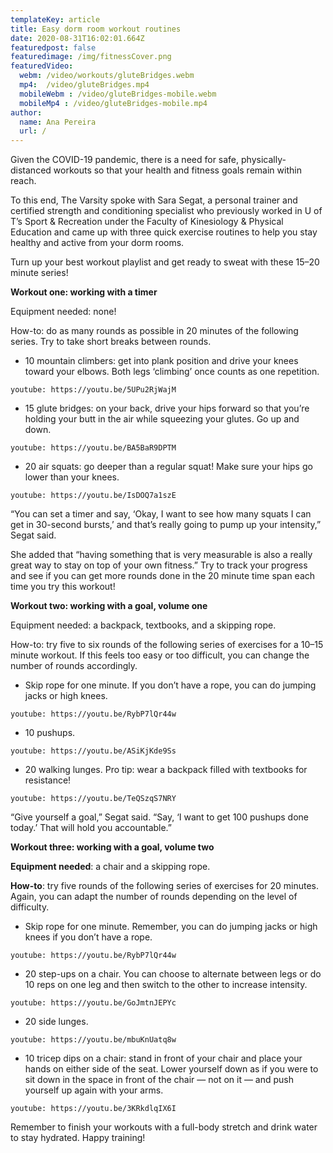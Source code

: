 ```yaml
---
templateKey: article
title: Easy dorm room workout routines
date: 2020-08-31T16:02:01.664Z
featuredpost: false
featuredimage: /img/fitnessCover.png
featuredVideo:
  webm: /video/workouts/gluteBridges.webm
  mp4:  /video/gluteBridges.mp4
  mobileWebm : /video/gluteBridges-mobile.webm
  mobileMp4 : /video/gluteBridges-mobile.mp4
author:
  name: Ana Pereira
  url: /
---
```

<!--StartFragment-->

Given the COVID-19 pandemic, there is a need for safe, physically-distanced workouts so that your health and fitness goals remain within reach.

To this end, The Varsity spoke with Sara Segat, a personal trainer and certified strength and conditioning specialist who previously worked in U of T’s Sport & Recreation under the Faculty of Kinesiology & Physical Education and came up with three quick exercise routines to help you stay healthy and active from your dorm rooms.

Turn up your best workout playlist and get ready to sweat with these 15–20 minute series!

**Workout one: working with a timer**

Equipment needed: none!

How-to: do as many rounds as possible in 20 minutes of the following series. Try to take short breaks between rounds.

* 10 mountain climbers: get into plank position and drive your knees toward your elbows. Both legs ‘climbing’ once counts as one repetition.

`youtube: https://youtu.be/5UPu2RjWajM`

* 15 glute bridges: on your back, drive your hips forward so that you’re holding your butt in the air while squeezing your glutes. Go up and down.

`youtube: https://youtu.be/BA5BaR9DPTM`

* 20 air squats: go deeper than a regular squat! Make sure your hips go lower than your knees.

`youtube: https://youtu.be/IsDOQ7a1szE`

“You can set a timer and say, ‘Okay, I want to see how many squats I can get in 30-second bursts,’ and that’s really going to pump up your intensity,” Segat said.

She added that “having something that is very measurable is also a really great way to stay on top of your own fitness.” Try to track your progress and see if you can get more rounds done in the 20 minute time span each time you try this workout!

**Workout two: working with a goal, volume one**

Equipment needed: a backpack, textbooks, and a skipping rope.

How-to: try five to six rounds of the following series of exercises for a 10–15 minute workout. If this feels too easy or too difficult, you can change the number of rounds accordingly.

* Skip rope for one minute. If you don’t have a rope, you can do jumping jacks or high knees.

`youtube: https://youtu.be/RybP7lQr44w`

* 10 pushups.

`youtube: https://youtu.be/ASiKjKde9Ss`

* 20 walking lunges. Pro tip: wear a backpack filled with textbooks for resistance!

`youtube: https://youtu.be/TeQSzqS7NRY`


“Give yourself a goal,” Segat said. “Say, ‘I want to get 100 pushups done today.’ That will hold you accountable.”

**Workout three: working with a goal, volume two**

**Equipment needed**: a chair and a skipping rope.

**How-to**: try five rounds of the following series of exercises for 20 minutes. Again, you can adapt the number of rounds depending on the level of difficulty.

* Skip rope for one minute. Remember, you can do jumping jacks or high knees if you don’t have a rope.

`youtube: https://youtu.be/RybP7lQr44w`

* 20 step-ups on a chair. You can choose to alternate between legs or do 10 reps on one leg and then switch to the other to increase intensity.


`youtube: https://youtu.be/GoJmtnJEPYc`


* 20 side lunges.

`youtube: https://youtu.be/mbuKnUatq8w`

* 10 tricep dips on a chair: stand in front of your chair and place your hands on either side of the seat. Lower yourself down as if you were to sit down in the space in front of the chair — not on it — and push yourself up again with your arms.

`youtube: https://youtu.be/3KRkdlqIX6I`

Remember to finish your workouts with a full-body stretch and drink water to stay hydrated. Happy training!

<!--EndFragment-->